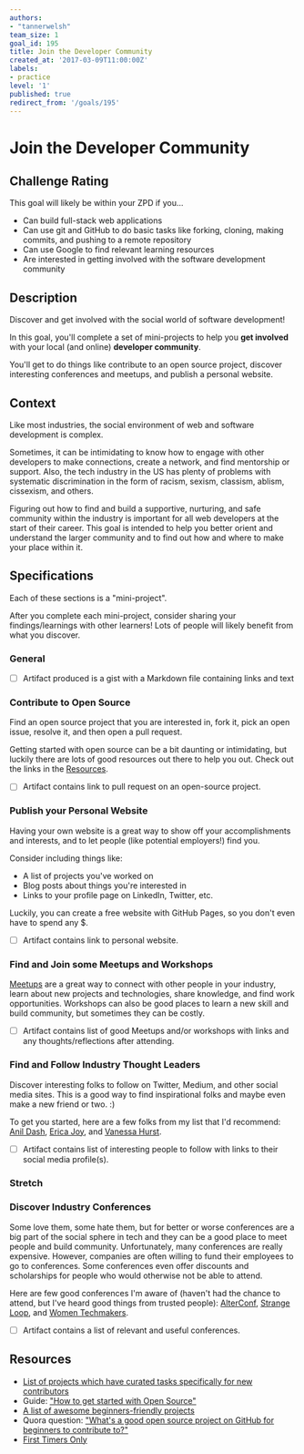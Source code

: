 ```yaml
---
authors:
- "tannerwelsh"
team_size: 1
goal_id: 195
title: Join the Developer Community
created_at: '2017-03-09T11:00:00Z'
labels:
- practice
level: '1'
published: true
redirect_from: '/goals/195'
---
```


# Join the Developer Community

## Challenge Rating

This goal will likely be within your ZPD if you...

- Can build full-stack web applications
- Can use git and GitHub to do basic tasks like forking, cloning, making commits, and pushing to a remote repository
- Can use Google to find relevant learning resources
- Are interested in getting involved with the software development community

## Description

Discover and get involved with the social world of software development!

In this goal, you'll complete a set of mini-projects to help you **get involved** with your local (and online) **developer community**.

You'll get to do things like contribute to an open source project, discover interesting conferences and meetups, and publish a personal website.

## Context

Like most industries, the social environment of web and software development is complex.

Sometimes, it can be intimidating to know how to engage with other developers to make connections, create a network, and find mentorship or support. Also, the tech industry in the US has plenty of problems with systematic discrimination in the form of racism, sexism, classism, ablism, cissexism, and others.

Figuring out how to find and build a supportive, nurturing, and safe community within the industry is important for all web developers at the start of their career. This goal is intended to help you better orient and understand the larger community and to find out how and where to make your place within it.

## Specifications

Each of these sections is a "mini-project".

After you complete each mini-project, consider sharing your findings/learnings with other learners! Lots of people will likely benefit from what you discover.

### General

- [ ] Artifact produced is a gist with a Markdown file containing links and text

### Contribute to Open Source

Find an open source project that you are interested in, fork it, pick an open issue, resolve it, and then open a pull request.

Getting started with open source can be a bit daunting or intimidating, but luckily there are lots of good resources out there to help you out. Check out the links in the [Resources](#resources).

- [ ] Artifact contains link to pull request on an open-source project.

### Publish your Personal Website

Having your own website is a great way to show off your accomplishments and interests, and to let people (like potential employers!) find you.

Consider including things like:

- A list of projects you've worked on
- Blog posts about things you're interested in
- Links to your profile page on LinkedIn, Twitter, etc.

Luckily, you can create a free website with GitHub Pages, so you don't even have to spend any $.

- [ ] Artifact contains link to personal website.

### Find and Join some Meetups and Workshops

[Meetups][meetup] are a great way to connect with other people in your industry, learn about new projects and technologies, share knowledge, and find work opportunities. Workshops can also be good places to learn a new skill and build community, but sometimes they can be costly.

- [ ] Artifact contains list of good Meetups and/or workshops with links and any thoughts/reflections after attending.

### Find and Follow Industry Thought Leaders

Discover interesting folks to follow on Twitter, Medium, and other social media sites. This is a good way to find inspirational folks and maybe even make a new friend or two. :)

To get you started, here are a few folks from my list that I'd recommend: [Anil Dash](https://twitter.com/anildash), [Erica Joy](https://twitter.com/EricaJoy), and [Vanessa Hurst](https://twitter.com/DBNess).

- [ ] Artifact contains list of interesting people to follow with links to their social media profile(s).

### Stretch

### Discover Industry Conferences

Some love them, some hate them, but for better or worse conferences are a big part of the social sphere in tech and they can be a good place to meet people and build community. Unfortunately, many conferences are really expensive. However, companies are often willing to fund their employees to go to conferences. Some conferences even offer discounts and scholarships for people who would otherwise not be able to attend.

Here are few good conferences I'm aware of (haven't had the chance to attend, but I've heard good things from trusted people): [AlterConf](https://alterconf.com/), [Strange Loop](http://www.thestrangeloop.com/), and [Women Techmakers](https://www.womentechmakers.com/).

- [ ] Artifact contains a list of relevant and useful conferences.

## Resources

- [List of projects which have curated tasks specifically for new contributors][up-for-grabs]
- Guide: ["How to get started with Open Source"][how-to-get-started-with-open-source]
- [A list of awesome beginners-friendly projects][awesome-for-beginners]
- Quora question: ["What's a good open source project on GitHub for beginners to contribute to?"][quora-open-source-for-beginners]
- [First Timers Only][firsttimersonly]

[meetup]: http://www.meetup.com/

[firsttimersonly]: http://www.firsttimersonly.com/
[up-for-grabs]: http://up-for-grabs.net/
[how-to-get-started-with-open-source]: https://www.hackerearth.com/getstarted-opensource/
[awesome-for-beginners]: https://github.com/MunGell/awesome-for-beginners
[quora-open-source-for-beginners]: https://www.quora.com/Whats-a-good-open-source-project-on-GitHub-for-beginners-to-contribute-to

[mit-license]: https://opensource.org/licenses/MIT
